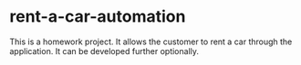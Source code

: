 # rent-a-car-automation
This is a homework project. It allows the customer to rent a car through the application. It can be developed further optionally.
